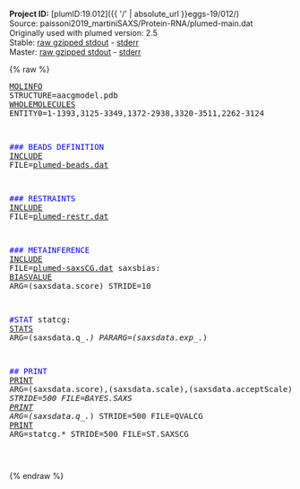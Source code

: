 **Project ID:** [plumID:19.012]({{ '/' | absolute_url }}eggs-19/012/)  
Source: paissoni2019_martiniSAXS/Protein-RNA/plumed-main.dat  
Originally used with plumed version: 2.5  
Stable: [raw gzipped stdout](plumed-main.dat.plumed.stdout.txt.gz) - [stderr](plumed-main.dat.plumed.stderr)  
Master: [raw gzipped stdout](plumed-main.dat.plumed_master.stdout.txt.gz) - [stderr](plumed-main.dat.plumed_master.stderr)  

{% raw %}<pre>
<a href="https://plumed.github.io/doc-master/user-doc/html/_m_o_l_i_n_f_o.html">MOLINFO</a> STRUCTURE=aacgmodel.pdb
<a href="https://plumed.github.io/doc-master/user-doc/html/_w_h_o_l_e_m_o_l_e_c_u_l_e_s.html">WHOLEMOLECULES</a> ENTITY0=1-1393,3125-3349,1372-2938,3320-3511,2262-3124

<span style="color:blue">### BEADS DEFINITION</span>
<a href="https://plumed.github.io/doc-master/user-doc/html/_i_n_c_l_u_d_e.html">INCLUDE</a> FILE=<a href="plumed-beads.dat.html">plumed-beads.dat</a> 

<span style="color:blue">### RESTRAINTS</span>
<a href="https://plumed.github.io/doc-master/user-doc/html/_i_n_c_l_u_d_e.html">INCLUDE</a> FILE=<a href="plumed-restr.dat.html">plumed-restr.dat</a> 

<span style="color:blue">### METAINFERENCE</span>
<a href="https://plumed.github.io/doc-master/user-doc/html/_i_n_c_l_u_d_e.html">INCLUDE</a> FILE=<a href="plumed-saxsCG.dat.html">plumed-saxsCG.dat</a>
saxsbias: <a href="https://plumed.github.io/doc-master/user-doc/html/_b_i_a_s_v_a_l_u_e.html">BIASVALUE</a> ARG=(saxsdata\.score) STRIDE=10 


<span style="color:blue">#STAT</span>
statcg: <a href="https://plumed.github.io/doc-master/user-doc/html/_s_t_a_t_s.html">STATS</a> ARG=(saxsdata\.q_.*) PARARG=(saxsdata\.exp_.*)

<span style="color:blue">## PRINT</span>
<a href="https://plumed.github.io/doc-master/user-doc/html/_p_r_i_n_t.html">PRINT</a> ARG=(saxsdata\.score),(saxsdata\.scale),(saxsdata\.acceptScale),(saxsdata\.offset),(saxsdata\.acceptSigma),(saxsdata\.sigma.*) STRIDE=500 FILE=BAYES.SAXS
<a href="https://plumed.github.io/doc-master/user-doc/html/_p_r_i_n_t.html">PRINT</a> ARG=(saxsdata\.q_.*) STRIDE=500 FILE=QVALCG
<a href="https://plumed.github.io/doc-master/user-doc/html/_p_r_i_n_t.html">PRINT</a> ARG=statcg.* STRIDE=500 FILE=ST.SAXSCG

</pre>{% endraw %}
